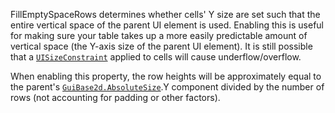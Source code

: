 FillEmptySpaceRows determines whether cells' Y size are set such that the
entire vertical space of the parent UI element is used. Enabling this is
useful for making sure your table takes up a more easily predictable
amount of vertical space (the Y-axis size of the parent UI element). It is
still possible that a [`UISizeConstraint`](https://create.roblox.com/docs/reference/engine/classes/UISizeConstraint) applied to cells will cause
underflow/overflow.

When enabling this property, the row heights will be approximately equal
to the parent's [`GuiBase2d.AbsoluteSize`](https://create.roblox.com/docs/reference/engine/classes/GuiBase2d#AbsoluteSize).Y component divided by the
number of rows (not accounting for padding or other factors).
